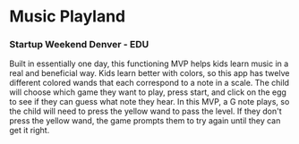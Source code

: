 # Music Playland
### Startup Weekend Denver - EDU 

Built in essentially one day, this functioning MVP helps kids learn music in a real and beneficial way. Kids learn better with colors, so this app has twelve different colored wands that each correspond to a note in a scale. The child will choose which game they want to play, press start, and click on the egg to see if they can guess what note they hear. In this MVP, a G note plays, so the child will need to press the yellow wand to pass the level. If they don't press the yellow wand, the game prompts them to try again until they can get it right. 

